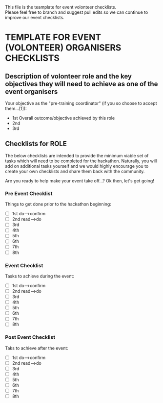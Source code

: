 This file is the teamplate for event volonteer checklists.  
Please feel free to branch and suggest pull edits so we can continue to improve our event checklists.

# TEMPLATE FOR EVENT (VOLONTEER) ORGANISERS CHECKLISTS

## Description of volonteer role and the key objectives they will need to achieve as one of the event organisers

Your objective as the "pre-training coordinator" (if you so choose to accept them...[1]):
 * 1st Overall outcome/objective achieved by this role
 * 2nd 
 * 3rd

## Checklists for ROLE
The below checklists are intended to provide the minimum viable set of tasks which will need to be completed for the hackathon.  Naturally, you will add on additional tasks yourself and we would highly encourage you to create your own checklists and share them back with the community.

Are you ready to help make your event take off...?
Ok then, let's get going!

### Pre Event Checklist

Things to get done prior to the hackathon beginning:
- [ ] 1st do-->confirm
- [ ] 2nd read-->do
- [ ] 3rd
- [ ] 4th
- [ ] 5th
- [ ] 6th
- [ ] 7th
- [ ] 8th

### Event Checklist

Tasks to achieve during the event:
- [ ] 1st do-->confirm
- [ ] 2nd read-->do
- [ ] 3rd
- [ ] 4th
- [ ] 5th
- [ ] 6th
- [ ] 7th
- [ ] 8th

### Post Event Checklist

Taks to achieve after the event:
- [ ] 1st do-->confirm
- [ ] 2nd read-->do
- [ ] 3rd
- [ ] 4th
- [ ] 5th
- [ ] 6th
- [ ] 7th
- [ ] 8th
